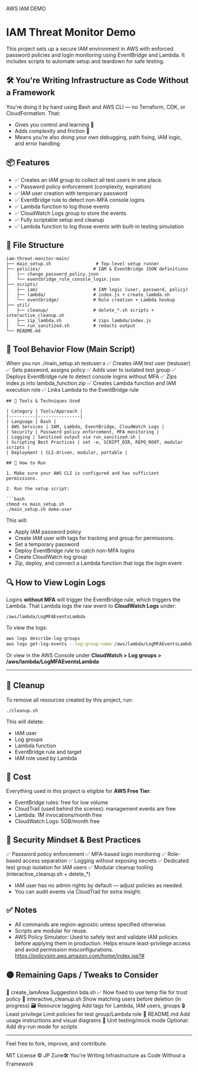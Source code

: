 AWS IAM DEMO    

# IAM Threat Monitor Demo

This project sets up a secure IAM environment in AWS with enforced password policies and login monitoring using EventBridge and Lambda. It includes scripts to automate setup and teardown for safe testing.

## 🛠 You're Writing Infrastructure as Code Without a Framework

You're doing it by hand using Bash and AWS CLI — no Terraform, CDK, or CloudFormation. That:

-    Gives you control and learning 👏
-    Adds complexity and friction 🧱
-    Means you’re also doing your own debugging, path fixing, IAM logic, and error handling


## 📦 Features

- ✅ Creates an IAM group to collect all test users in one place.
- ✅ Password policy enforcement (complexity, expiration)
- ✅ IAM user creation with temporary password
- ✅ EventBridge rule to detect non-MFA console logins
- ✅ Lambda function to log those events
- ✅ CloudWatch Logs group to store the events
- ✅ Fully scriptable setup and cleanup
- ✅ Lambda function to log those events with built-in testing simulation

## 📁 File Structure

```
iam-threat-monitor-main/
├── main_setup.sh                 # Top-level setup runner
├── policies/                    # IAM & EventBridge JSON definitions
│   ├── change_password_policy.json
│   └── eventbridge_rule_console_login.json
├── scripts/
│   ├── iam/                     # IAM logic (user, password, policy)
│   ├── lambda/                  # index.js + create_lambda.sh
│   └── eventbridge/             # Rule creation + Lambda hookup
├── util/
│   ├── cleanup/                 # delete_*.sh scripts + interactive_cleanup.sh
│   ├── zip_lambda.sh            # zips lambda/index.js
│   └── run_sanitized.sh         # redacts output
└── README.md

```
## 🔧 Tool Behavior Flow (Main Script)

When you run ./main_setup.sh testuser:x
    ✅ Creates IAM test user (testuser)
    ✅ Sets password, assigns policy
    ✅ Adds user to isolated test group
    ✅ Deploys EventBridge rule to detect console logins without MFA
    ✅ Zips index.js into lambda_function.zip
    ✅ Creates Lambda function and IAM execution role
    ✅ Links Lambda to the EventBridge rule

```
## 🧰 Tools & Techniques Used

| Category | Tools/Approach |
|----------|----------------|
| Language | Bash |
| AWS Services | IAM, Lambda, EventBridge, CloudWatch Logs |
| Security | Password policy enforcement, MFA monitoring |
| Logging | Sanitized output via run_sanitized.sh |
| Scripting Best Practices | set -e, SCRIPT_DIR, REPO_ROOT, modular scripts |
| Deployment | CLI-driven, modular, portable |

## 🚀 How to Run

1. Make sure your AWS CLI is configured and has sufficient permissions.

2. Run the setup script:

```bash
chmod +x main_setup.sh
./main_setup.sh demo-user
```

This will:
- Apply IAM password policy
- Create IAM user with tags for tracking and group for permissions.
- Set a temporary password
- Deploy EventBridge rule to catch non-MFA logins
- Create CloudWatch log group
- Zip, deploy, and connect a Lambda function that logs the login event

## 🔍 How to View Login Logs

Logins **without MFA** will trigger the EventBridge rule, which triggers the Lambda. That Lambda logs the raw event to **CloudWatch Logs** under:

```
/aws/lambda/LogMFAEventsLambda
```

To view the logs:
```bash
aws logs describe-log-groups
aws logs get-log-events --log-group-name /aws/lambda/LogMFAEventsLambda --log-stream-name <YOUR_STREAM_NAME>
```
Or view in the AWS Console under **CloudWatch > Log groups > /aws/lambda/LogMFAEventsLambda**

---

## 🧹 Cleanup
To remove all resources created by this project, run:
```bash
./cleanup.sh
```

This will delete:
- IAM user
- Log groups
- Lambda function
- EventBridge rule and target
- IAM role used by Lambda

## 💸 Cost
Everything used in this project is eligible for **AWS Free Tier**:
- EventBridge rules: free for low volume
- CloudTrail (used behind the scenes): management events are free
- Lambda: 1M invocations/month free
- CloudWatch Logs: 5GB/month free

##  🔐 Security Mindset & Best Practices
✅ Password policy enforcement
✅ MFA-based login monitoring
✅ Role-based access separation
✅ Logging without exposing secrets
✅ Dedicated test group isolation for IAM users
✅ Modular cleanup tooling (interactive_cleanup.sh + delete_*)
- IAM user has no admin rights by default — adjust policies as needed.
- You can audit events via CloudTrail for extra insight.

## ✅ Notes
- All commands are region-agnostic unless specified otherwise.
- Scripts are modular for reuse.
- AWS Policy Simulator: Used to safely test and validate IAM policies before applying them in production. Helps ensure least-privilege access and avoid permission misconfigurations. https://policysim.aws.amazon.com/home/index.jsp?#

## 🟡 Remaining Gaps / Tweaks to Consider
🔄 create_lamArea	Suggestion
bda.sh	✅ Now fixed to use temp file for trust policy
🔄 interactive_cleanup.sh	Show matching users before deletion (in progress)
🗃 Resource tagging	Add tags for Lambda, IAM users, groups
🔒 Least privilege	Limit policies for test group/Lambda role
📜 README.md	Add usage instructions and visual diagrams
🧪 Unit testing/mock mode	Optional: Add dry-run mode for scripts

---

Feel free to fork, improve, and contribute.

MIT License © JP Zune🛠 You're Writing Infrastructure as Code Without a Framework

